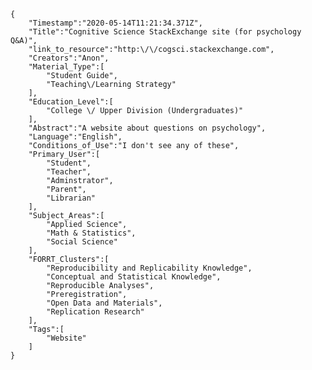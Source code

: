 
    {
        "Timestamp":"2020-05-14T11:21:34.371Z",
        "Title":"Cognitive Science StackExchange site (for psychology Q&A)",
        "link_to_resource":"http:\/\/cogsci.stackexchange.com",
        "Creators":"Anon",
        "Material_Type":[
            "Student Guide",
            "Teaching\/Learning Strategy"
        ],
        "Education_Level":[
            "College \/ Upper Division (Undergraduates)"
        ],
        "Abstract":"A website about questions on psychology",
        "Language":"English",
        "Conditions_of_Use":"I don't see any of these",
        "Primary_User":[
            "Student",
            "Teacher",
            "Adminstrator",
            "Parent",
            "Librarian"
        ],
        "Subject_Areas":[
            "Applied Science",
            "Math & Statistics",
            "Social Science"
        ],
        "FORRT_Clusters":[
            "Reproducibility and Replicability Knowledge",
            "Conceptual and Statistical Knowledge",
            "Reproducible Analyses",
            "Preregistration",
            "Open Data and Materials",
            "Replication Research"
        ],
        "Tags":[
            "Website"
        ]
    }
